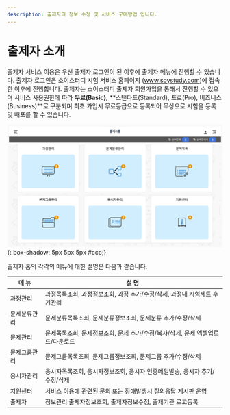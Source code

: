 ```yaml
---
description: 출제자의 정보 수정 및 서비스 구매방법 입니다.
---
```


# 출제자 소개

출제자 서비스 이용은 우선 출제자 로그인이 된 이후에 출제자 메뉴에 진행할 수 있습니다. 출제자 로그인은 소이스터디 시험 서비스 홈페이지 (www.soystudy.com)에 접속한 이후에 진행합니다. 출제자는 소이스터디 출제자 회원가입을 통해서 진행할 수 있으며 서비스 사용권한에 따라 **무료(Basic),** **스탠다드(Standard), 프로(Pro), 비즈니스(Business)**로 구분되며 최초 가입시 무료등급으로 등록되어 무상으로 시험을 등록 및 배포를 할 수 있습니다.

![](../.gitbook/assets/main.png){: box-shadow: 5px 5px 5px #ccc;}

출제자 홈의 각각의 메뉴에 대한 설명은 다음과 같습니다.

| 메 뉴    | 설 명                                           |
| ------ | --------------------------------------------- |
| 과정관리   | 과정목록조회, 과정정보조회, 과정 추가/수정/삭제, 과정내 시험세트 후기관리    |
| 문제분류관리 | 문제분류목록조회, 문제분류정보조회, 문제분류 추가/수정/삭제             |
| 문제관리   | 문제목록조회, 문제정보조회, 문제 추가/수정/복사/삭제, 문제 엑셀업로드/다운로드 |
| 문제그룹관리 | 문제그룹목록조회, 문제그룹정보조회, 문제그룹 추가/수정/삭제             |
| 응시자관리  | 응시자목록조회, 응시자정보조회, 응시자 인증메일발송, 응시자 추가/수정/삭제    |
| 지원센터   | 서비스 이용에 관련된 문의 또는 장애발생시 질의응답 게시판 운영           |
| 출제자    | 정보관리 출제자정보조회, 출제자정보수정, 출제기관 로고등록              |
